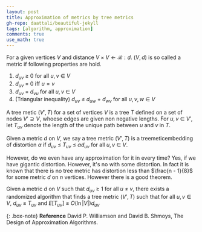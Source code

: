 ```yaml
---
layout: post
title: Approximation of metrics by tree metrics
gh-repo: daattali/beautiful-jekyll
tags: [algorithm, approximation]
comments: true
use_math: true
---
```


For a given vertices $V$ and distance $V \times V \leftarrow \mathcal{R} : d$.
$(V,d)$ is so called a metric if following properties are hold.

1. $d_{uv}$ $\ge$ $0$ for all $u,v$ $\in$ $V$
2. $d_{uv}$ $=$ $0$ iff $u = v$
3. $d_{uv}$ $=$ $d_{vu}$ for all $u,v$ $\in$ $V$
4. (Triangular inequality) $d_{uv}$ $\le$ $d_{uw}$ $+$ $d_{wv}$ for all $u,v,w$ $\in$ $V$

A tree metic $(V', T)$ for a set of vertices $V$ is a tree $T$ defined on a set of nodes $V' \supseteq V$, whoese edges are given non negative lengths.
For $u,v$ $\in$ $V'$, let $T_{uv}$ denote the length of the unique path between $u$ and $v$ in $T$.

Given a metric $d$ on $V$, we say a tree metric $(V', T)$ is a $\operatorname{tree metic embedding}$ of distortion $\alpha$ if $d_{uv}$ $\le$ $T_{uv}$ $\le$ $\alpha d_{uv}$ for all $u,v$ $\in$ $V$.

However, do we even have any approximation for it in every time?
Yes, if we have gigantic distortion.
However, it's no with some distortion.
In fact it is known that there is no tree metric has distortion less than $\frac{n - 1}{8}$ for some metric $d$ on $n$ vertices.
However there is a good theorem.

Given a metric $d$ on $V$ such that $d_{uv}$ $\ge$ $1$ for all $u$ $\neq$ $v$, there exists a randomized algorithm that finds a tree metric $(V', T)$ such that for all $u, v$ $\in$ $V$, $d_{uv}$ $\le$ $T_{uv}$ and $E[T_{uv}]$ $\le$ $O(\ln \left\vert V \right\vert)d_{uv}$

{: .box-note}
**Reference** David P. Williamson and David B. Shmoys, The Design of Approximation Algorithms.